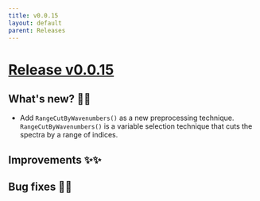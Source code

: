 ```yaml
---
title: v0.0.15
layout: default
parent: Releases
---
```


# __[Release v0.0.15](https://github.com/paucablop/chemotools/releases/tag/v0.0.15)__

## __What's new? 🎉🎉__

- Add ```RangeCutByWavenumbers()``` as a new preprocessing technique. ```RangeCutByWavenumbers()``` is a variable selection technique that cuts the spectra by a range of indices.

## __Improvements ✨✨__


## __Bug fixes 🐛🐛__



